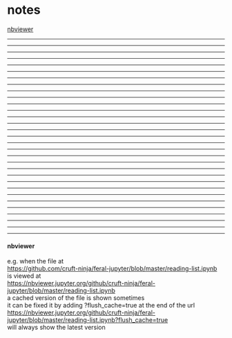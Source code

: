 # notes  
[nbviewer](#nbviewer)  
*****  
*****  
  
*****  
*****  
  
*****  
*****  
  
*****  
  
*****  
*****  
  
*****  
*****  
  
*****  
  
*****  
*****  
  
*****  
*****  
  
*****  
  
*****  
*****  
  
*****  
*****  
  
*****  
  
*****  
*****  
  
*****  
*****  
  
*****  
  
*****  
*****  
  
*****  
*****  
  
#### nbviewer  
e.g. when the file at  
https://github.com/cruft-ninja/feral-jupyter/blob/master/reading-list.ipynb  
is viewed at  
https://nbviewer.jupyter.org/github/cruft-ninja/feral-jupyter/blob/master/reading-list.ipynb  
a cached version of the file is shown sometimes  
it can be fixed it by adding ?flush_cache=true at the end of the url  
https://nbviewer.jupyter.org/github/cruft-ninja/feral-jupyter/blob/master/reading-list.ipynb?flush_cache=true  
will always show the latest version  
